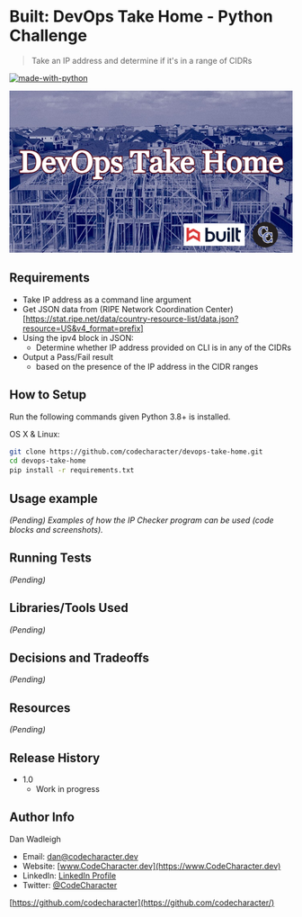 # Built: DevOps Take Home - Python Challenge
> Take an IP address and determine if it's in a range of CIDRs

[![made-with-python](https://img.shields.io/badge/Made%20with-Python-1f425f.svg)](https://www.python.org/)

![](github-header-built.png)

## Requirements

- Take IP address as a command line argument
- Get JSON data from (RIPE Network Coordination Center)[https://stat.ripe.net/data/country-resource-list/data.json?resource=US&v4_format=prefix]
- Using the ipv4 block in JSON:
  - Determine whether IP address provided on CLI is in any of the CIDRs
- Output a Pass/Fail result
  - based on the presence of the IP address in the CIDR ranges

## How to Setup

Run the following commands given Python 3.8+ is installed.

OS X & Linux:

```sh
git clone https://github.com/codecharacter/devops-take-home.git
cd devops-take-home
pip install -r requirements.txt
```

## Usage example

_(Pending) Examples of how the IP Checker program can be used (code blocks and screenshots)._

## Running Tests

_(Pending)_

## Libraries/Tools Used

_(Pending)_

## Decisions and Tradeoffs

_(Pending)_

## Resources

_(Pending)_

## Release History

* 1.0
    * Work in progress

## Author Info

Dan Wadleigh 
 
- Email: [dan@codecharacter.dev](mailto:dan@codecharacter.dev)
- Website: [www.CodeCharacter.dev](https://www.CodeCharacter.dev)
- LinkedIn: [LinkedIn Profile](https://linkedin.com/in/danwadleigh)
- Twitter: [@CodeCharacter](https://twitter.com/codecharacter)

[https://github.com/codecharacter](https://github.com/codecharacter/)
